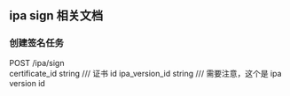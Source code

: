 ## ipa sign 相关文档

### 创建签名任务
POST /ipa/sign  
certificate_id string   /// 证书 id 
ipa_version_id string   /// 需要注意，这个是 ipa version id